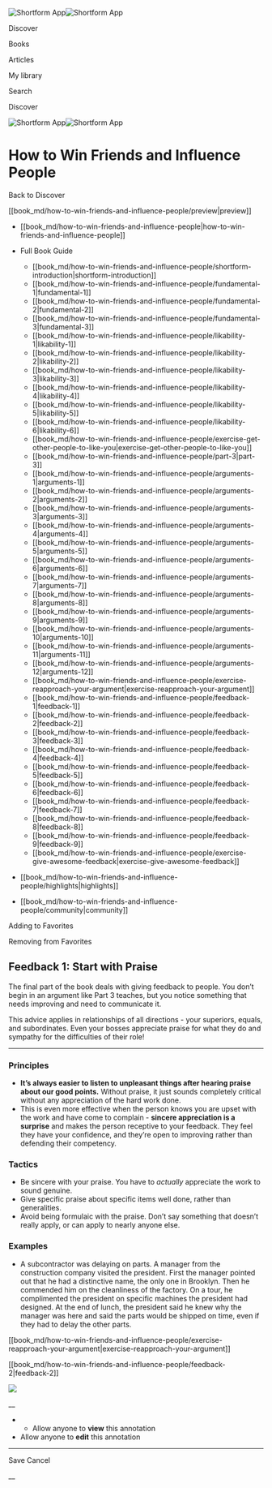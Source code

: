 ![Shortform App](/img/logo.36a2399e.svg)![Shortform App](/img/logo-dark.70c1b072.svg)

Discover

Books

Articles

My library

Search

Discover

![Shortform App](/img/logo.36a2399e.svg)![Shortform App](/img/logo-dark.70c1b072.svg)

# How to Win Friends and Influence People

Back to Discover

[[book_md/how-to-win-friends-and-influence-people/preview|preview]]

  * [[book_md/how-to-win-friends-and-influence-people|how-to-win-friends-and-influence-people]]
  * Full Book Guide

    * [[book_md/how-to-win-friends-and-influence-people/shortform-introduction|shortform-introduction]]
    * [[book_md/how-to-win-friends-and-influence-people/fundamental-1|fundamental-1]]
    * [[book_md/how-to-win-friends-and-influence-people/fundamental-2|fundamental-2]]
    * [[book_md/how-to-win-friends-and-influence-people/fundamental-3|fundamental-3]]
    * [[book_md/how-to-win-friends-and-influence-people/likability-1|likability-1]]
    * [[book_md/how-to-win-friends-and-influence-people/likability-2|likability-2]]
    * [[book_md/how-to-win-friends-and-influence-people/likability-3|likability-3]]
    * [[book_md/how-to-win-friends-and-influence-people/likability-4|likability-4]]
    * [[book_md/how-to-win-friends-and-influence-people/likability-5|likability-5]]
    * [[book_md/how-to-win-friends-and-influence-people/likability-6|likability-6]]
    * [[book_md/how-to-win-friends-and-influence-people/exercise-get-other-people-to-like-you|exercise-get-other-people-to-like-you]]
    * [[book_md/how-to-win-friends-and-influence-people/part-3|part-3]]
    * [[book_md/how-to-win-friends-and-influence-people/arguments-1|arguments-1]]
    * [[book_md/how-to-win-friends-and-influence-people/arguments-2|arguments-2]]
    * [[book_md/how-to-win-friends-and-influence-people/arguments-3|arguments-3]]
    * [[book_md/how-to-win-friends-and-influence-people/arguments-4|arguments-4]]
    * [[book_md/how-to-win-friends-and-influence-people/arguments-5|arguments-5]]
    * [[book_md/how-to-win-friends-and-influence-people/arguments-6|arguments-6]]
    * [[book_md/how-to-win-friends-and-influence-people/arguments-7|arguments-7]]
    * [[book_md/how-to-win-friends-and-influence-people/arguments-8|arguments-8]]
    * [[book_md/how-to-win-friends-and-influence-people/arguments-9|arguments-9]]
    * [[book_md/how-to-win-friends-and-influence-people/arguments-10|arguments-10]]
    * [[book_md/how-to-win-friends-and-influence-people/arguments-11|arguments-11]]
    * [[book_md/how-to-win-friends-and-influence-people/arguments-12|arguments-12]]
    * [[book_md/how-to-win-friends-and-influence-people/exercise-reapproach-your-argument|exercise-reapproach-your-argument]]
    * [[book_md/how-to-win-friends-and-influence-people/feedback-1|feedback-1]]
    * [[book_md/how-to-win-friends-and-influence-people/feedback-2|feedback-2]]
    * [[book_md/how-to-win-friends-and-influence-people/feedback-3|feedback-3]]
    * [[book_md/how-to-win-friends-and-influence-people/feedback-4|feedback-4]]
    * [[book_md/how-to-win-friends-and-influence-people/feedback-5|feedback-5]]
    * [[book_md/how-to-win-friends-and-influence-people/feedback-6|feedback-6]]
    * [[book_md/how-to-win-friends-and-influence-people/feedback-7|feedback-7]]
    * [[book_md/how-to-win-friends-and-influence-people/feedback-8|feedback-8]]
    * [[book_md/how-to-win-friends-and-influence-people/feedback-9|feedback-9]]
    * [[book_md/how-to-win-friends-and-influence-people/exercise-give-awesome-feedback|exercise-give-awesome-feedback]]
  * [[book_md/how-to-win-friends-and-influence-people/highlights|highlights]]
  * [[book_md/how-to-win-friends-and-influence-people/community|community]]



Adding to Favorites 

Removing from Favorites 

## Feedback 1: Start with Praise

The final part of the book deals with giving feedback to people. You don’t begin in an argument like Part 3 teaches, but you notice something that needs improving and need to communicate it.

This advice applies in relationships of all directions - your superiors, equals, and subordinates. Even your bosses appreciate praise for what they do and sympathy for the difficulties of their role!

* * *

### Principles

  * **It’s always easier to listen to unpleasant things after hearing praise about our good points.** Without praise, it just sounds completely critical without any appreciation of the hard work done.
  * This is even more effective when the person knows you are upset with the work and have come to complain - **sincere appreciation is a surprise** and makes the person receptive to your feedback. They feel they have your confidence, and they’re open to improving rather than defending their competency.



### Tactics

  * Be sincere with your praise. You have to _actually_ appreciate the work to sound genuine.
  * Give specific praise about specific items well done, rather than generalities.
  * Avoid being formulaic with the praise. Don’t say something that doesn’t really apply, or can apply to nearly anyone else.



### Examples

  * A subcontractor was delaying on parts. A manager from the construction company visited the president. First the manager pointed out that he had a distinctive name, the only one in Brooklyn. Then he commended him on the cleanliness of the factory. On a tour, he complimented the president on specific machines the president had designed. At the end of lunch, the president said he knew why the manager was here and said the parts would be shipped on time, even if they had to delay the other parts.



[[book_md/how-to-win-friends-and-influence-people/exercise-reapproach-your-argument|exercise-reapproach-your-argument]]

[[book_md/how-to-win-friends-and-influence-people/feedback-2|feedback-2]]

![](https://bat.bing.com/action/0?ti=56018282&Ver=2&mid=5971bf42-c605-4767-852c-4942adfe5e84&sid=49fff5b0636c11eeb9c611038afc8668&vid=4a005010636c11ee80c703d4c4a7acd5&vids=0&msclkid=N&pi=0&lg=en-US&sw=800&sh=600&sc=24&nwd=1&tl=Shortform%20%7C%20Book&p=https%3A%2F%2Fwww.shortform.com%2Fapp%2Fbook%2Fhow-to-win-friends-and-influence-people%2Ffeedback-1&r=&lt=344&evt=pageLoad&sv=1&rn=707819)

__

  *   * Allow anyone to **view** this annotation
  * Allow anyone to **edit** this annotation



* * *

Save Cancel

__



